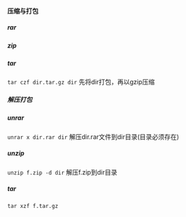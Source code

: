 #### 压缩与打包
##### rar
##### zip
##### tar
`tar czf dir.tar.gz dir`    先将dir打包，再以gzip压缩

##### 解压打包
##### unrar
`unrar x dir.rar dir` 解压dir.rar文件到dir目录(目录必须存在)
##### unzip
`unzip f.zip -d dir`    解压f.zip到dir目录
##### tar
`tar xzf f.tar.gz`